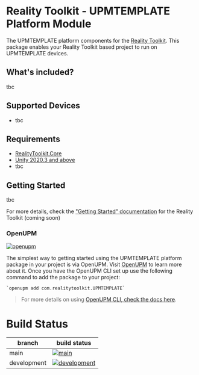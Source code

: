 # Reality Toolkit - UPMTEMPLATE Platform Module

The UPMTEMPLATE platform components for the [Reality Toolkit](https://github.com/realitycollective/com.realitytoolkit.core). This package enables your Reality Toolkit based project to run on UPMTEMPLATE devices.

## What's included?
<!-- Fill in list of what is included here -->

tbc

## Supported Devices
<!-- Fill in list of what devices or services are supported here -->

- tbc

## Requirements
<!-- Fill in list of requirements here -->

- [RealityToolkit.Core](https://github.com/realitycollective/com.realitytoolkit.core)
- [Unity 2020.3 and above](https://unity.com/)
- tbc

## Getting Started
<!-- Update getting started docs here here -->

tbc

For more details, check the ["Getting Started" documentation](http://realitycollective.github.io/) for the Reality Toolkit (coming soon)

### OpenUPM
<!-- Check openUPM links and details -->

[![openupm](https://img.shields.io/npm/v/com.realitytoolkit.UPMTEMPLATE?label=openupm&registry_uri=https://package.openupm.com)](https://openupm.com/packages/com.realitytoolkit.UPMTEMPLATE/)

The simplest way to getting started using the UPMTEMPLATE platform package in your project is via OpenUPM. Visit [OpenUPM](https://openupm.com/docs/) to learn more about it. Once you have the OpenUPM CLI set up use the following command to add the package to your project:

```
`openupm add com.realitytoolkit.UPMTEMPLATE`
```

> For more details on using [OpenUPM CLI, check the docs here](https://github.com/openupm/openupm-cli#installation).

# Build Status
<!-- Check build status links and details -->

| branch | build status |
| --- | --- |
| main | [![main](https://github.com/realitycollective/com.realitytoolkit.UPMTEMPLATE/actions/workflows/buildupmpackages.yml/badge.svg?branch=main)](https://github.com/realitycollective/com.realitytoolkit.UPMTEMPLATE/actions/workflows/buildupmpackages.yml) |
| development | [![development](https://github.com/realitycollective/com.realitytoolkit.UPMTEMPLATE/actions/workflows/buildupmpackages.yml/badge.svg?branch=development)](https://github.com/realitycollective/com.realitytoolkit.UPMTEMPLATE/actions/workflows/buildupmpackages.yml) |

